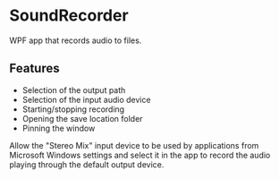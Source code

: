 # SoundRecorder
WPF app that records audio to files.
## Features
- Selection of the output path
- Selection of the input audio device
- Starting/stopping recording
- Opening the save location folder
- Pinning the window

Allow the "Stereo Mix" input device to be used by applications from Microsoft Windows settings and select it in the app to record the audio playing through the default output device.